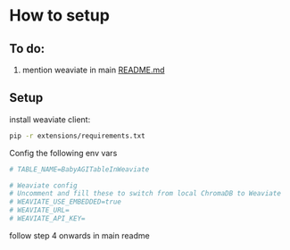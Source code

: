 # How to setup

## To do:

1. mention weaviate in main [README.md](../README.md)

## Setup

install weaviate client:

```bash
pip -r extensions/requirements.txt
```

Config the following env vars

```bash
# TABLE_NAME=BabyAGITableInWeaviate

# Weaviate config
# Uncomment and fill these to switch from local ChromaDB to Weaviate
# WEAVIATE_USE_EMBEDDED=true
# WEAVIATE_URL=
# WEAVIATE_API_KEY=
```
follow step 4 onwards in main readme